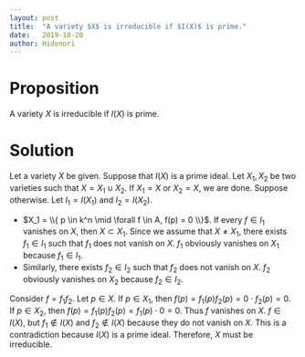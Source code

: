 ```yaml
---
layout: post
title:  "A variety $X$ is irreducible if $I(X)$ is prime."
date:   2019-10-20
author: Hidenori
---
```


# Proposition
A variety $X$ is irreducible if $I(X)$ is prime.

# Solution
Let a variety $X$ be given.
Suppose that $I(X)$ is a prime ideal.
Let $X_1, X_2$ be two varieties such that $X = X_1 \cup X_2$.
If $X_1 = X$ or $X_2 = X$, we are done.
Suppose otherwise.
Let $I_1 = I(X_1)$ and $I_2 = I(X_2)$.

* $X_1 = \\{ p \in k^n \mid \forall f \in A, f(p) = 0 \\}$.
  If every $f \in I_1$ vanishes on $X$, then $X \subset X_1$.
  Since we assume that $X \ne X_1$, there exists $f_1 \in I_1$ such that $f_1$ does not vanish on $X$.
  $f_1$ obviously vanishes on $X_1$ because $f_1 \in I_1$.
* Similarly, there exists $f_2 \in I_2$ such that $f_2$ does not vanish on $X$.
  $f_2$ obviously vanishes on $X_2$ because $f_2 \in I_2$.

Consider $f = f_1f_2$.
Let $p \in X$.
If $p \in X_1$, then $f(p) = f_1(p)f_2(p) = 0 \cdot f_2(p) = 0$.
If $p \in X_2$, then $f(p) = f_1(p)f_2(p) = f_1(p) \cdot 0 = 0$.
Thus $f$ vanishes on $X$.
$f \in I(X)$, but $f_1 \notin I(X)$ and $f_2 \notin I(X)$ because they do not vanish on $X$.
This is a contradiction because $I(X)$ is a prime ideal.
Therefore, $X$ must be irreducible.
